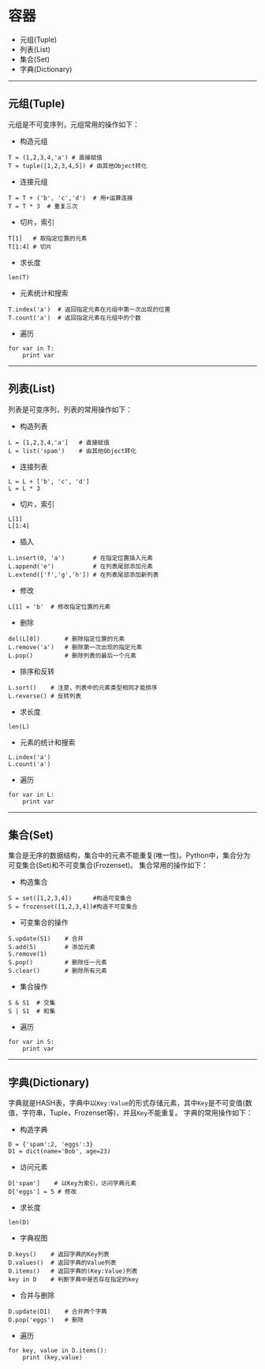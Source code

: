 # 容器

+ 元组(Tuple)
+ 列表(List)
+ 集合(Set)
+ 字典(Dictionary)

--------------------------------------------------------------------------------
## 元组(Tuple)

元组是不可变序列，元组常用的操作如下：
+ 构造元组
```
T = (1,2,3,4,'a') # 直接赋值
T = tuple([1,2,3,4,5]) # 由其他Object转化
```

+ 连接元组
```
T = T + ('b', 'c','d')  # 用+运算连接
T = T * 3  # 重复三次
```

+ 切片，索引
```
T[1]   # 取指定位置的元素
T[1:4] # 切片
```

+ 求长度
```
len(T)
```

+ 元素统计和搜索
```
T.index('a')  # 返回指定元素在元组中第一次出现的位置
T.count('a')  # 返回指定元素在元组中的个数
```

+ 遍历
```
for var in T:
	print var
```

--------------------------------------------------------------------------------
## 列表(List)

列表是可变序列，列表的常用操作如下：
+ 构造列表
```
L = [1,2,3,4,'a'] 	# 直接赋值
L = list('spam')	# 由其他Object转化
```

+ 连接列表
```
L = L + ['b', 'c', 'd']
L = L * 3
```

+ 切片，索引
```
L[1]
L[1:4]
```

+ 插入
```
L.insert(0, 'a')		# 在指定位置插入元素
L.append('e')			# 在列表尾部添加元素
L.extend(['f','g','h'])	# 在列表尾部添加新列表
```

+ 修改
```
L[1] = 'b'  # 修改指定位置的元素
```

+ 删除
```
del(L[0])		# 删除指定位置的元素
L.remove('a') 	# 删除第一次出现的指定元素
L.pop()			# 删除列表的最后一个元素
```

+ 排序和反转
```
L.sort()	# 注意，列表中的元素类型相同才能排序
L.reverse()	# 反转列表
```

+ 求长度
```
len(L)
```

+ 元素的统计和搜索
```
L.index('a')
L.count('a')
```

+ 遍历
```
for var in L:
	print var
```

--------------------------------------------------------------------------------
## 集合(Set)

集合是无序的数据结构，集合中的元素不能重复(唯一性)。Python中，集合分为可变集合(Set)和不可变集合(Frozenset)。
集合常用的操作如下：

+ 构造集合
```
S = set([1,2,3,4])		#构造可变集合
S = frozenset([1,2,3,4])#构造不可变集合
```

+ 可变集合的操作
```
S.update(S1)	# 合并
S.add(5)		# 添加元素
S.remove(1)
S.pop()			# 删除任一元素
S.clear()		# 删除所有元素
```

+ 集合操作
```
S & S1	# 交集
S | S1  # 和集
```

+ 遍历
```
for var in S:
	print var
```

--------------------------------------------------------------------------------
## 字典(Dictionary)

字典就是HASH表，字典中以`Key:Value`的形式存储元素，其中`Key`是不可变值(数值，字符串，Tuple，Frozenset等)，并且`Key`不能重复。
字典的常用操作如下：

+ 构造字典
```
D = {'spam':2, 'eggs':3}
D1 = dict(name='Bob', age=23)
```

+ 访问元素
```
D['spam'] 	 # 以Key为索引，访问字典元素
D['eggs'] = 5 # 修改
```

+ 求长度
```
len(D)
```

+ 字典视图
```
D.keys()	# 返回字典的Key列表
D.values()	# 返回字典的Value列表
D.items()	# 返回字典的(Key:Value)列表
key in D 	# 判断字典中是否存在指定的key
```

+ 合并与删除
```
D.update(D1)	# 合并两个字典
D.pop('eggs')	# 删除
```
+ 遍历
```
for key, value in D.items():
	print (key,value)
```
